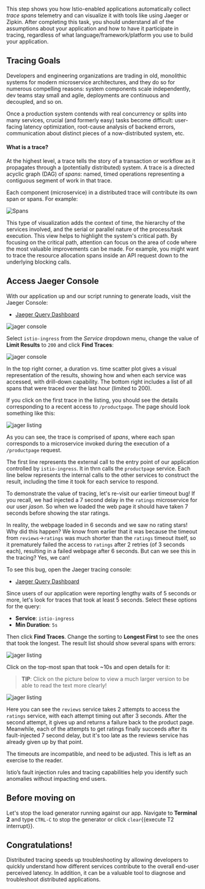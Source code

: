This step shows you how Istio-enabled applications automatically collect
_trace spans_ telemetry and can visualize it with tools like using Jaeger or Zipkin.
After completing this task, you should
understand all of the assumptions about your application and how to have it
participate in tracing, regardless of what language/framework/platform you
use to build your application.

## Tracing Goals
Developers and engineering organizations are trading in old, monolithic systems
for modern microservice architectures, and they do so for numerous compelling
reasons: system components scale independently, dev teams stay small and agile,
deployments are continuous and decoupled, and so on.

Once a production system contends with real concurrency or splits into many
services, crucial (and formerly easy) tasks become difficult: user-facing
latency optimization, root-cause analysis of backend errors, communication
about distinct pieces of a now-distributed system, etc.

#### What is a trace?
At the highest level, a trace tells the story of a transaction or workflow as
it propagates through a (potentially distributed) system. A trace is a directed
acyclic graph (DAG) of _spans_: named, timed operations representing a
contiguous segment of work in that trace.

Each component (microservice) in a distributed trace will contribute its
own span or spans. For example:

![Spans](http://opentracing.io/documentation/images/OTOV_3.png)

This type of visualization adds the context of time, the hierarchy of
the services involved, and the serial or parallel nature of the process/task
execution. This view helps to highlight the system's critical path. By focusing
on the critical path, attention can focus on the area of code where the most
valuable improvements can be made. For example, you might want to trace the
resource allocation spans inside an API request down to the underlying blocking calls.

## Access Jaeger Console
With our application up and our script running to generate loads, visit the Jaeger Console:

* [Jaeger Query Dashboard](http://jaeger-query-istio-system.[[HOST_SUBDOMAIN]]-80-[[KATACODA_HOST]].environments.katacoda.com)

![jager console](/openshift/assets/middleware/resilient-apps/jag-console.png)

Select `istio-ingress` from the _Service_ dropdown menu, change the value of **Limit Results** to `200` and click **Find Traces**:

![jager console](/openshift/assets/middleware/resilient-apps/jag-console2.png)

In the top right corner, a duration vs. time scatter plot gives a visual representation of the results, showing how and when
each service was accessed, with drill-down capability. The bottom right includes a list of all spans that were traced over the last
hour (limited to 200).

If you click on the first trace in the listing, you should see the details corresponding
to a recent access to `/productpage`. The page should look something like this:

![jager listing](/openshift/assets/middleware/resilient-apps/jag-listing.png)

As you can see, the trace is comprised of _spans_, where each span corresponds to a
microservice invoked during the execution of a `/productpage` request.

The first line represents the external call to the entry point of our application controlled by
 `istio-ingress`. It in thrn calls the `productpage` service. Each line below
represents the internal calls to the other services to construct the result, including the
time it took for each service to respond.

To demonstrate the value of tracing, let's re-visit our earlier timeout bug! If you recall, we had
injected a 7 second delay in the `ratings` microservice for our user _jason_. So when we loaded the
web page it should have taken 7 seconds before showing the star ratings.

In reality, the webpage loaded in 6 seconds and we saw no rating stars! Why did this happen? We know
from earlier that it was because the timeout from `reviews`->`ratings` was much shorter than the `ratings`
timeout itself, so it prematurely failed the access to `ratings` after 2 retries (of 3 seconds each), resulting
in a failed webpage after 6 seconds. But can we see this in the tracing? Yes, we can!

To see this bug, open the Jaeger tracing console:

* [Jaeger Query Dashboard](http://jaeger-query-istio-system.[[HOST_SUBDOMAIN]]-80-[[KATACODA_HOST]].environments.katacoda.com)

Since users of our application were reporting lengthy waits of 5 seconds or more, let's look for traces
that took at least 5 seconds. Select these options for the query:

* **Service**: `istio-ingress`
* **Min Duration**: `5s`

Then click **Find Traces**. Change the sorting to **Longest First** to see the ones that took the longest.
The result list should show several spans with errors:

![jager listing](/openshift/assets/middleware/resilient-apps/jag-last10.png)

Click on the top-most span that took ~10s and open details for it:

> **TIP**: Click on the picture below to view a much larger version to be able to read the
text more clearly!

![jager listing](/openshift/assets/middleware/resilient-apps/jag-2x3.png)


Here you can see the `reviews` service takes 2 attempts to access the `ratings` service, with each attempt
timing out after 3 seconds. After the second attempt, it gives up and returns a failure back to the product
page. Meanwhile, each of the attempts to get ratings finally succeeds after its fault-injected 7 second delay,
but it's too late as the reviews service has already given up by that point.

The timeouts are incompatible, and need to be adjusted. This is left as an exercise to the reader.

Istio’s fault injection rules and tracing capabilities help you identify such anomalies without impacting end users.

## Before moving on

Let's stop the load generator running against our app. Navigate to **Terminal 2** and type
`CTRL-C` to stop the generator or click `clear`{{execute T2 interrupt}}.

## Congratulations!

Distributed tracing speeds up troubleshooting by allowing developers to quickly understand
how different services contribute to the overall end-user perceived latency. In addition,
it can be a valuable tool to diagnose and troubleshoot distributed applications.

